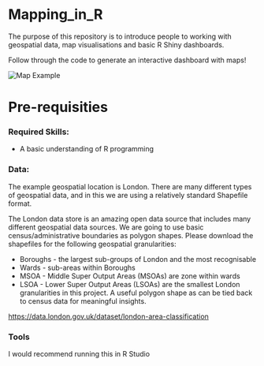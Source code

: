 # Mapping_in_R

The purpose of this repository is to introduce people to working with geospatial data, map visualisations and basic R Shiny dashboards. 

Follow through the code to generate an interactive dashboard with maps!

![Map Example](https://github.com/pollyestewart/Mapping_in_R/blob/main/RShinyExample.gif)


# Pre-requisities

### Required Skills:
- A basic understanding of R programming

### Data:
The example geospatial location is London. There are many different types of geospatial data, and in this we are using a relatively standard Shapefile format. 

The London data store is an amazing open data source that includes many different geospatial data sources. We are going to use basic census/administrative boundaries as polygon shapes. Please download the shapefiles for the following geospatial granularities:

- Boroughs - the largest sub-groups of London and the most recognisable
- Wards - sub-areas within Boroughs
- MSOA - Middle Super Output Areas (MSOAs) are zone within wards
- LSOA - Lower Super Output Areas (LSOAs) are the smallest London granularities in this project. A useful polygon shape as can be tied back to census data for meaningful insights.

https://data.london.gov.uk/dataset/london-area-classification

### Tools
I would recommend running this in R Studio




